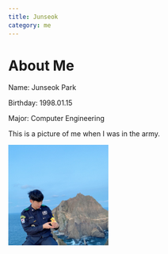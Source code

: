 ```yaml
---
title: Junseok
category: me
---
```

# About Me
Name: Junseok Park   

Birthday: 1998.01.15   

Major: Computer Engineering   

This is a picture of me when I was in the army.   

<img src="/KakaoTalk_Photo_2020-04-25-20-58-57.png" width="40%" height="30%" title="px(픽셀) 크기 설정" alt="Mypic"></img>
